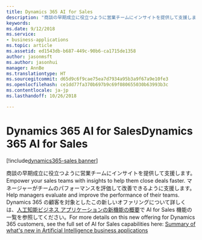 ```yaml
---
title: Dynamics 365 AI for Sales
description: "商談の早期成立に役立つように営業チームにインサイトを提供して支援します。"
keywords: 
ms.date: 9/12/2018
ms.service:
- business-applications
ms.topic: article
ms.assetid: ed1543db-b687-449c-90b6-ca1715de1358
author: jasonmsft
ms.author: jasonhui
manager: AnnBe
ms.translationtype: HT
ms.sourcegitcommit: d65d9c6f9cae75ea7d7934a95b3a9f67a9e10fe3
ms.openlocfilehash: ce1dd77fa370b697b9c69f080655030b63993b3c
ms.contentlocale: ja-jp
ms.lasthandoff: 10/26/2018

---
```


# <a name="dynamics-365-ai-for-sales"></a><span data-ttu-id="1f0dc-103">Dynamics 365 AI for Sales</span><span class="sxs-lookup"><span data-stu-id="1f0dc-103">Dynamics 365 AI for Sales</span></span>

[!include[dynamics365-sales banner](../includes/dynamics365-sales.md)] 

<span data-ttu-id="1f0dc-104">商談の早期成立に役立つように営業チームにインサイトを提供して支援します。</span><span class="sxs-lookup"><span data-stu-id="1f0dc-104">Empower your sales teams with insights to help them close deals faster.</span></span> <span data-ttu-id="1f0dc-105">マネージャーがチームのパフォーマンスを評価して改善できるように支援します。</span><span class="sxs-lookup"><span data-stu-id="1f0dc-105">Help managers evaluate and improve the performance of their teams.</span></span> <span data-ttu-id="1f0dc-106">Dynamics 365 の顧客を対象としたこの新しいオファリングについて詳しくは、[人工知能ビジネス アプリケーションの新機能の概要](../ai/planned-features.md)で AI for Sales 機能の一覧を参照してください。</span><span class="sxs-lookup"><span data-stu-id="1f0dc-106">For more details on this new offering for Dynamics 365 customers, see the full set of AI for Sales capabilities here: [Summary of what's new in Artificial Intelligence business applications](../ai/planned-features.md)</span></span> 


